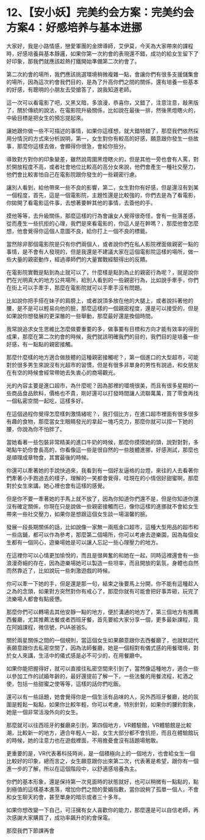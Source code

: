 # 12、【安小妖】完美约会方案：完美约会方案4：好感培养与基本进挪

大家好，我是小路情感，戀愛軍團的金牌導師，艾伊莫，今天為大家帶來的課程時，好感培養與基本靜邏，如果你第一次約會的表現還不錯，成功的給女生留下了好印象，那我們就應該趁熱打鐵開始準備第二次約會了。

第二次約會的場所，我們應該挑選環境稍微複雜一點，會讓你們有很多支援儲集會的場所，因為這次約會我們目的，是為了升高你們之間的關係，還有培養一些基本的好感，有聰明的小朋友去受搶答了，說我知道老師。

這一次可以看電影了吧，又黑又暗，多浪漫，恭喜你，又錯了，注意注意，敲黑版了，關於傳統的說法，在電影院升級關係，比如說在最後一排，然後黑燈瞎火的，中級目標是把女生的預忘提起來。

讓她跟你做一些不可描述的事情，如果你這樣想，就大錯特錯了，那麼我們依然採用分情況的方式來分析說明，第一，女生對你有較高的好感，願意跟你發生一些故事，那麼你這樣去做，會顯得你很急，會給你撿分。

導致對方對你的印象變差，雖然說周圍黑燈瞎火的，但是其他一旁也會有人罵，對於開放程度不高，或者社會地位比較高的高分女來說，他們會產生一種社交壓力，他們會比較害怕自己在電影院跟你發生的一些親密行慮。

讓別人看到，給他帶來一些不良的影響，第二，女生對你有好感，但是還沒有到某一個程度，首先，這是一個電影院，主題性還是比較強的，你們去是為了看電影，你拋開了看電影這件事，去想著要幹其他的事情，去簽他的手。

摸他等等，去升級關係，那麼這樣的行為會讓女人覺得很奇怪，會有一些落差感，從而產生一些抗拒的心理，我們是來看電影的，你這人是在幹嗎？，那麼他會怎麼想，他會覺得你這個人意圖不良，給你打上一個不良的標籤。

當然除非那個電影院是只有你們兩個人，或者說你們在私人影院裡面做親密一點的事情，是不會有人發現的，但是我還是不建議大家在這個電影院這樣的場所，做一些大量的親密動作，經過導師們的大量實戰經驗得出的反饋。

在電影院實戰是點到為止就可以了，什麼樣是點到為止的親密行為呢？，就是說你們在光明真大的地方公共場所，給別人看到的一些親密行為，比如說手牽手，你們在街上可以手牽手，那麼在電影院就可以手牽手沒有問題。

比如說你把手搭在妹子的肩膀上，或者說頂多放在他的大腿上，或者說抖著他的腰，是不是可以輕易向他的臉，那麼這樣的一個親密程度，還是可以接受的，但是如果說你想發展的更深層的一些舉動，那麼最好還是換個時間。

我常說追求女生思維比怎麼做要重要的多，做事要有目標和方向才能有效率的得到成果，那麼在第二次約會的時候，我們就該明確我們的目的，我們目的是培養一些好感，有一點點的親密接觸。

那麼什麼樣的地方適合做肢體的這種親密接觸呢？，第一個進口的大型超市，可能對於很多男生來說沒有光超市的習慣，但是有很多非單身的男性有說過，和女朋友在有空的時候會經常帶她去失衷心的商場觀光。

光的內容主要是進口超市，為什麼呢？因為那裡的環境很美，而且有很多星期的一些商品食品飲料，價格也不貴，剛好還可以打發時間讓人流聯萬萬，買了零食再找一個私密空間一起吃，這樣多好。

在這個過程你覺得怎麼樣刺激情緒呢？，我打個比方，在進口超市裡面有很多很多有趣的食物，那麼當女生眼睛發光的拿起一塊巧克力，那麼你就可以捏一下她的腰，你說為你不怕胖了。

當她看著一些包裝非常精美的進口牛奶的時候，那麼你摸摸她的頭，說對對對，多喝點牛奶你會長高的，你看像這一些是很自然的一些肢體進挪，好感測試，那麼也是順理成章物食，其實最後的時候。

你還可以牽著她的手說快過來，我看到有一個好友逼格的台燈，來往的人去看著你們牽著小手跑過去的樣子，理解的一笑都會覺得，哇現在的小情侶好甜蜜啊，那麼對於女生來講，她心裡也會有這樣的感覺。

但是你不要一牽著她的手馬上就不放了，因為你知道你們還不是，但是你知道你還沒有確定關係，你現在只是說做一些親密接觸而已，像你這樣的進挪就不會給女生帶來一些社交壓力，如果你是想跟這個女生談一場溫馨的臉。

發展一段長期關係的話，比如說像一家無一兩瓶金口超市，這種大型用品的超市和一些店鋪，都可以作為參考，那麼第二個場所，你可以考慮去遊樂園，因為每個女生都有一個同心，遊樂場她是可以讓人忘記一些心理壓力的地方。

在這裡你可以心情更加愉悅的，而且是很興奮的和她在一起，同時這裡還會有一些浪漫奇細的存在，因為遊樂場她可以製造一些坦率，而且開放的氣氛，身體也自然而然靠近了，比如說玩一些刺激遊戲的時候。

你可以牽一下她的手，但是還是那一句，結束之後要馬上分開，你不能有這種趁人之為的念頭，如果對方突然對你有戒心了，那麼你就有可能會把好事弄砸，玩完了流樂場人都會有點疲憊。

那麼你們可以轉場去其他安靜一點的地方，便於溝通的地方了，第三個地方有推薦西餐廳，尤其推薦法餐或者西班牙餐，首先要給大家分享一個，更多最新課程，竟在阿姆課程，微信號，PUA爸爸S。

關於兩星關係之間的一個規則，當這個女生如果願意跟你去西餐廳了，也就默認代表願意跟你去私密空間了，因為法師餐廳，她是一個相對有儀式感的用餐環境，對於女人來講，生活中的儀式感是必不可少的，在用餐廳中。

如果你能把握得好，就可以直接往私密空間來引到了，當然像這種地方，適合一些以參加工作的試婚年齡的，最好還提前了解一下，一些法餐的用餐流程，紅酒之使，包括一些甜蜜之使等等，這樣的話你們吃飯。

還可以有一些話題，她會覺得你是一個生活有品味的人，另外西班牙餐廳，她的氛圍是輕鬆一點點，如果你比較年輕，你可以考慮，特別針對，如果你的腰約對象，她是一個非常活潑外向的女生。

那麼就可以往西班牙的餐廳來引到，第四個地方，VR體驗館，VR體驗館是比較潮，比較新一的地方，適合年輕人一起，女生大部分都不會抗拒，而且在體驗館玩的時候，她的注意力也在遊戲裡面，不用擔憂會沒有話題場勉敢。

更重要的是，VR代表著科技時尚，是一個積極向上的一個地方，也會給女生一個比較好的印象，總而言之，女生願意跟你出來第二次，代表著是希望，跟你有一個進一步的了解，所以在這個階段中，以舒適感培養為主。

你們的基本形象，還是保持第一次見面時的狀態就好，也可以稍微有一點點的，點到極值的這樣基本進落，增加你們之間的愛媚指數，當你說夠了孤單一個人，不會和女生聊天約會，甚至單身的暗示或者三十多年。

如果你想改變一下自己，可汪擁有女人喜歡你的能力，那麼還是可以自信老師，再次感謝大家購買了，成功率飆升的約會保電。

那麼我們下節課再會